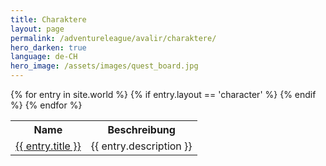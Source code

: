 ```yaml
---
title: Charaktere
layout: page
permalink: /adventureleague/avalir/charaktere/
hero_darken: true
language: de-CH
hero_image: /assets/images/quest_board.jpg
---
```


<table>
  <tr>
    <th>Name</th>
    <th>Beschreibung</th>
  </tr>
{% for entry in site.world %}
{% if entry.layout == 'character' %}
  <tr>
    <td><a href="{{ entry.permalink }}">{{ entry.title }}</a></td>
    <td>{{ entry.description }}</td>
  </tr>
{% endif %}
{% endfor %}
</table>
